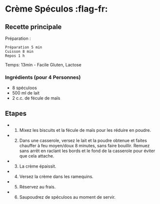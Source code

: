 # Crème Spéculos :flag-fr:

## Recette principale

Préparation :

    Préparation 5 min
    Cuisson 8 min
    Repos 1 h 

Temps: 13min - Facile
Gluten, Lactose

### Ingrédients (pour 4 Personnes)

- 8 spéculoos
- 500 ml de lait
- 2 c.c. de fécule de maïs



## Etapes

- 1. Mixez les biscuits et la fécule de maïs pour les réduire en poudre.
- 2. Dans une casserole, versez le lait et la poudre obtenue et faites chauffer à feu moyen/doux 8 minutes, sans faire bouillir. Remuez sans arrêt en raclant les bords et le fond de la casserole pour éviter que cela attache.
- 3. La crème épaissit.
- 4. Versez la crème dans les ramequins.
- 5. Réservez au frais.
- 6. Saupoudrez de spéculoos au moment de servir.
